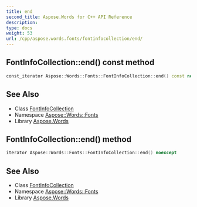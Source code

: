 ```yaml
---
title: end
second_title: Aspose.Words for C++ API Reference
description: 
type: docs
weight: 53
url: /cpp/aspose.words.fonts/fontinfocollection/end/
---
```

## FontInfoCollection::end() const method




```cpp
const_iterator Aspose::Words::Fonts::FontInfoCollection::end() const noexcept
```

## See Also

* Class [FontInfoCollection](../)
* Namespace [Aspose::Words::Fonts](../../)
* Library [Aspose.Words](../../../)
## FontInfoCollection::end() method




```cpp
iterator Aspose::Words::Fonts::FontInfoCollection::end() noexcept
```

## See Also

* Class [FontInfoCollection](../)
* Namespace [Aspose::Words::Fonts](../../)
* Library [Aspose.Words](../../../)
